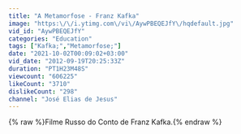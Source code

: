 ```yaml
---
title: "A Metamorfose - Franz Kafka"
image: "https:\/\/i.ytimg.com\/vi\/AywPBEQEJfY\/hqdefault.jpg"
vid_id: "AywPBEQEJfY"
categories: "Education"
tags: ["Kafka;","Metamorfose;"]
date: "2021-10-02T00:09:02+03:00"
vid_date: "2012-09-19T20:25:33Z"
duration: "PT1H23M48S"
viewcount: "606225"
likeCount: "3710"
dislikeCount: "298"
channel: "José Elias de Jesus"
---
```

{% raw %}Filme Russo do Conto de Franz Kafka.{% endraw %}
